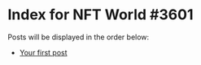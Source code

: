 # Index for NFT World #3601
Posts will be displayed in the order below:

- [Your first post](./001-first.md)

